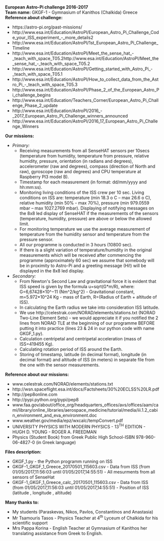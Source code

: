 <b>European Astro-Pi challenge 2016-2017</b> <br>
<b>Team name:</b> GKGF-1 - Gymnasium of Kanithos (Chalkida) Greece <br>
<b>Reference about challenge:</b> <br>
<ul>
<li> https://astro-pi.org/past-missions/ <br>
<li> http://www.esa.int/Education/AstroPI/European_Astro_Pi_Challenge_Code_your_ISS_experiment_-_more_details2 <br>
<li> http://www.esa.int/Education/AstroPI/1st_European_Astro_Pi_Challenge_Timeline <br>
<li> http://www.esa.int/Education/AstroPI/Meet_the_sense_hat_-_teach_with_space_T05.2http://www.esa.int/Education/AstroPI/Meet_the_sense_hat_-_teach_with_space_T05.2 <br>
<li> http://www.esa.int/Education/AstroPI/Getting_started_with_Astro_Pi_-_teach_with_space_T05.1 <br>
<li> http://www.esa.int/Education/AstroPI/How_to_collect_data_from_the_Astro_Pi_-_teach_with_space_T05.3 <br>
<li> http://www.esa.int/Education/AstroPI/Phase_2_of_the_European_Astro_Pi_challenge_begins <br>
<li> http://www.esa.int/Education/Teachers_Corner/European_Astro_Pi_Challenge_Phase_2_update <br>
<li> http://www.esa.int/Education/AstroPI/2016_-_2017_European_Astro_Pi_Challenge_winners_announced <br>
<li> http://www.esa.int/Education/AstroPI/2016_17_European_Astro_Pi_Challenge_Winners <br>
</ul>
<b>Our missions: </b> <br>
<ul>
<li> <i>Primary: </i> <br>
<ul>
<li> Receiving measurements from all SenseHAT sensors per 10secs (temperature from humidity,
temperature from pressure, relative humidity, pressure, orientation (in radians and degrees),
accelerometer (raw and degrees), compass (direction of North and raw), gyroscope (raw and
degrees) and CPU temperature at Raspberry PI3 model B). <br>
<li> Timestamp for each measurement (in format: dd/mm/yyyy and hh:mm:ss). <br>
<li> Monitoring living conditions of the ISS crew per 10 sec. Living conditions on ISS are: temperature
(min 18.3 o C – max 26.6 o C), relative humidity (min 50% - max 70%), pressure (min 979.0559 mbar –
max 1027.2769 mbar). Displaying of notifying messages on the 8x8 led display of SenseHAT if the
measurements of the sensors (temperature, humidity, pressure) are above or below the allowed
limit. <br>
<li> For monitoring temperature we use the average measurement of temperature from the humidity
sensor and temperature from the pressure sensor. <br>
<li> All our programme is conducted in 3 hours (10800 sec). <br>
<li> If there is a slight variation of temperature/humidity in the original measurements which will be
received after commencing the programme (approximately 60 sec) we assume that somebody will
be in proximity to Astro-Pi and a greeting message (Hi!) will be displayed in the 8x8 led display. <br>
</ul>
<li> <i>Secondary: </i> <br>
<ul>
<li> From Newton's Second Law and gravitational force it is evident that ISS speed is given by the
formula u=sqrt(G*m/R), where: G=6,67428×10^−11 (Nm^2/kg^2) - Gravitational constant,
m=5.972*10^24 Kg - mass of Earth, R=(Radius of Earth + altitude of ISS). <br>
<li> In calculating the Earth radius we take into consideration ISS latitude. <br>
<li> We use http://celestrak.com/NORAD/elements/stations.txt (NORAD Two-Line Element Sets) - we
would appreciate it if you notified the 2 lines from NORAD TLE at the beginning of our programme
BEFORE putting it into practice (lines 23 & 24 in our python code with name GKGF_1.py). <br>
<li> Calculation centripetal and centripetal acceleration (mass of ISS=419455 Kg). <br>
<li> Calculating rotation period of ISS around the Earth. <br>
<li> Storing of timestamp, latitude (in decimal format), longitude (in decimal format) and altitude of
ISS (in meters) in separate file from the one with the sensor measurements. <br>
</ul>
</ul>
<b>Reference about our missions:</b> <br>
<ul>
<li> www.celestrak.com/NORAD/elements/stations.txt <br>
<li> http://wsn.spaceflight.esa.int/docs/Factsheets/30%20ECLSS%20LR.pdf <br>
<li> http://pep8online.com <br>
<li> http://pypi.python.org/pypi/pep8 <br>
<li> www.faa.gov/about/office_org/headquarters_offices/avs/offices/aam/cami/library/online_libraries/aerospace_medicine/tutorial/media/iii.1.2_cabin_environment_and_eva_environment.doc<br>
<li> www.weather.gov/media/epz/wxcalc/tempConvert.pdf <br>
<li> UNIVERSITY PHYSICS WITH MODERN PHYSICS - 13<sup>TH</sup> EDITION - HUGH D. YOUNG - ROGER A. FREEDMAN <br>
<li> Physics (Student Book) from Greek Public High School-ISBN 978-960-06-4827-0 (in Greek language)
</ul>
<b>Files description: </b> <br>
<ul>
<li> GKGF_1.py - the Python programm running on ISS <br>
<li> GKGF-1_GKGF_1_Greece_20170501_115603.csv - Data from ISS (from 01/05/2017,11:56:03 until 01/05/2017,14:55:51) - All mesurments from all sensors of SenseHat <br>
<li> GKGF-1_GKGF_1_Greece_calc_20170501_115603.csv - Data from ISS (from 01/05/2017,11:56:03 until 01/05/2017,14:55:51) - Position of ISS (latitude , longitude , altitude) <br>
</ul>
<b>Many thanks to: </b> <br>
<ul>
<li> My students (Paraskevas, Nikos, Pavlos, Constantinos and Anastasia) <br>
<li> Mr Tsamouris Tasos - Physics Teacher at 4<sup>th</sup> Lyceum of Chalkida for his scientific support <br>
<li> Mrs Pappa Korina - English Teacher at Gymnasium of Kanithos her translating assistance from Greek to English. <br>
</ul>
  
